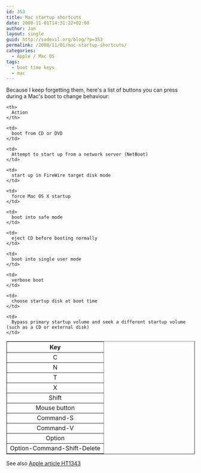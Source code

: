 ```yaml
---
id: 353
title: Mac startup shortcuts
date: 2008-11-01T14:31:22+02:00
author: Jan
layout: single
guid: http://sadevil.org/blog/?p=353
permalink: /2008/11/01/mac-startup-shortcuts/
categories:
  - Apple / Mac OS
tags:
  - boot time keys
  - mac
---
```

Because I keep forgetting them, here's a list of buttons you can press during a Mac's boot to change behaviour:

<table border="1" cellspacing="0">
  <tr>
    <th>
      Key
    </th>
    
    <th>
      Action
    </th>
  </tr>
  
  <tr>
    <td align="center">
      C
    </td>
    
    <td>
      boot from CD or DVD
    </td>
  </tr>
  
  <tr>
    <td align="center">
      N
    </td>
    
    <td>
      Attempt to start up from a network server (NetBoot)
    </td>
  </tr>
  
  <tr>
    <td align="center">
      T
    </td>
    
    <td>
      start up in FireWire target disk mode
    </td>
  </tr>
  
  <tr>
    <td align="center">
      X
    </td>
    
    <td>
      force Mac OS X startup
    </td>
  </tr>
  
  <tr>
    <td align="center">
      Shift
    </td>
    
    <td>
      boot into safe mode
    </td>
  </tr>
  
  <tr>
    <td align="center">
      Mouse button
    </td>
    
    <td>
      eject CD before booting normally
    </td>
  </tr>
  
  <tr>
    <td align="center">
      Command-S
    </td>
    
    <td>
      boot into single user mode
    </td>
  </tr>
  
  <tr>
    <td align="center">
      Command-V
    </td>
    
    <td>
      verbose boot
    </td>
  </tr>
  
  <tr>
    <td align="center">
      Option
    </td>
    
    <td>
      choose startup disk at boot time
    </td>
  </tr>
  
  <tr>
    <td align="center">
      Option-Command-Shift-Delete
    </td>
    
    <td>
      Bypass primary startup volume and seek a different startup volume (such as a CD or external disk)
    </td>
  </tr>
</table>

See also <a href="http://support.apple.com/kb/HT1343" target="_blank">Apple article HT1343</a>
